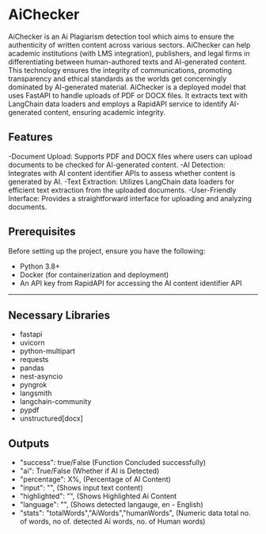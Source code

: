 # AiChecker
AiChecker is an Ai Plagiarism detection tool which aims to ensure the authenticity of written content across various sectors. AiChecker can help academic institutions (with LMS integration), publishers, and legal firms in differentiating between human-authored texts and AI-generated content. This technology ensures the integrity of communications, promoting transparency and ethical standards as the worlds get concerningly dominated by AI-generated material. 
AiChecker is a deployed model that uses FastAPI to handle uploads of PDF or DOCX files. It extracts text with LangChain data loaders and employs a RapidAPI service to identify AI-generated content, ensuring academic integrity.
## Features

-Document Upload: Supports PDF and DOCX files where users can upload documents to be checked for AI-generated content.
-AI Detection: Integrates with AI content identifier APIs to assess whether content is generated by AI.
-Text Extraction: Utilizes LangChain data loaders for efficient text extraction from the uploaded documents.
-User-Friendly Interface: Provides a straightforward interface for uploading and analyzing documents.

## Prerequisites

Before setting up the project, ensure you have the following:
- Python 3.8+
- Docker (for containerization and deployment)
- An API key from RapidAPI for accessing the AI content identifier API
____
## Necessary Libraries
- fastapi
- uvicorn
- python-multipart
- requests
- pandas
- nest-asyncio
- pyngrok
- langsmith
- langchain-community
- pypdf
- unstructured[docx] 

## Outputs 
- "success": true/False (Function Concluded successfully)
- "ai": True/False (Whether if AI is Detected)
- "percentage": X%, (Percentage of AI Content) 
- "input": "", (Shows input text content)
- "highlighted": "", (Shows Highlighted Ai Content
- "language": "", (Shows detected langauge, en - English) 
- "stats": "totalWords","AiWords","humanWords", (Numeric data total no. of words, no of. detected Ai words, no. of Human words) 
